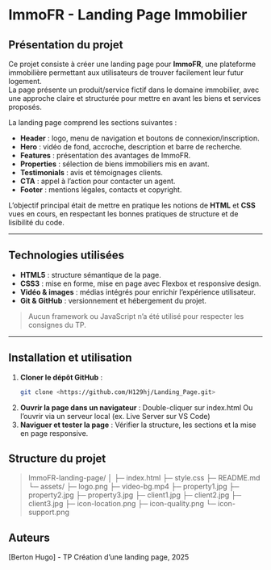# ImmoFR - Landing Page Immobilier

## Présentation du projet
Ce projet consiste à créer une landing page pour **ImmoFR**, une plateforme immobilière permettant aux utilisateurs de trouver facilement leur futur logement.  
La page présente un produit/service fictif dans le domaine immobilier, avec une approche claire et structurée pour mettre en avant les biens et services proposés.  

La landing page comprend les sections suivantes :  
- **Header** : logo, menu de navigation et boutons de connexion/inscription.  
- **Hero** : vidéo de fond, accroche, description et barre de recherche.  
- **Features** : présentation des avantages de ImmoFR.  
- **Properties** : sélection de biens immobiliers mis en avant.  
- **Testimonials** : avis et témoignages clients.  
- **CTA** : appel à l’action pour contacter un agent.  
- **Footer** : mentions légales, contacts et copyright.

L’objectif principal était de mettre en pratique les notions de **HTML** et **CSS** vues en cours, en respectant les bonnes pratiques de structure et de lisibilité du code.

---

## Technologies utilisées
- **HTML5** : structure sémantique de la page.  
- **CSS3** : mise en forme, mise en page avec Flexbox et responsive design.  
- **Vidéo & images** : médias intégrés pour enrichir l’expérience utilisateur.  
- **Git & GitHub** : versionnement et hébergement du projet.  

> Aucun framework ou JavaScript n’a été utilisé pour respecter les consignes du TP.  

---

## Installation et utilisation
1. **Cloner le dépôt GitHub** :  
   ```bash
   git clone <https://github.com/H129hj/Landing_Page.git>
2. **Ouvrir la page dans un navigateur** :
Double-cliquer sur index.html
Ou l’ouvrir via un serveur local (ex. Live Server sur VS Code)
3. **Naviguer et tester la page** :
Vérifier la structure, les sections et la mise en page responsive.

## Structure du projet
>ImmoFR-landing-page/
>│
>├─ index.html
>├─ style.css
>├─ README.md
>└─ assets/
>   ├─ logo.png
>   ├─ video-bg.mp4
>   ├─ property1.jpg
>   ├─ property2.jpg
>   ├─ property3.jpg
>   ├─ client1.jpg
>   ├─ client2.jpg
>   ├─ client3.jpg
>   ├─ icon-location.png
>   ├─ icon-quality.png
>   └─ icon-support.png

## Auteurs

[Berton Hugo] - TP Création d’une landing page, 2025